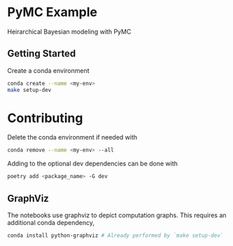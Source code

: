 # PyMC Example

Heirarchical Bayesian modeling with PyMC

## Getting Started

Create a conda environment

```bash
conda create --name <my-env>
make setup-dev
```

# Contributing

Delete the conda environment if needed with
```bash
conda remove --name <my-env> --all
```

Adding to the optional dev dependencies can be done with
```bash
poetry add <package_name> -G dev
```

## GraphViz

The notebooks use graphviz to depict computation graphs. This requires an additional conda dependency,
```bash
conda install python-graphviz # Already performed by `make setup-dev`